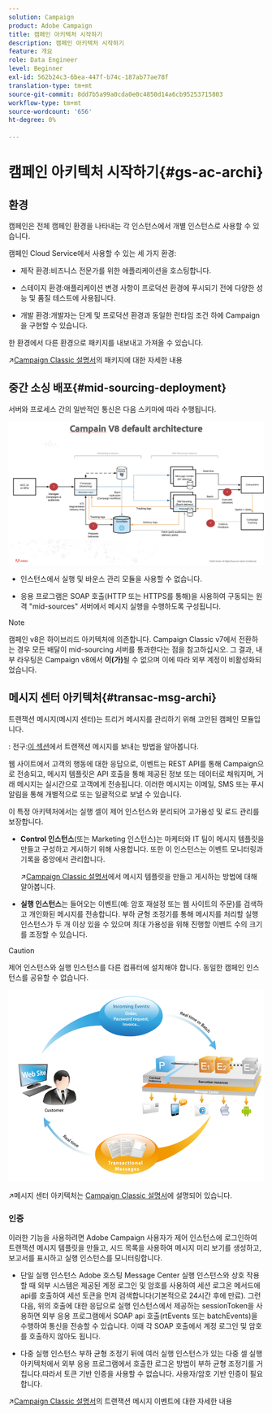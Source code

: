 ```yaml
---
solution: Campaign
product: Adobe Campaign
title: 캠페인 아키텍처 시작하기
description: 캠페인 아키텍처 시작하기
feature: 개요
role: Data Engineer
level: Beginner
exl-id: 562b24c3-6bea-447f-b74c-187ab77ae78f
translation-type: tm+mt
source-git-commit: 8dd7b5a99a0cda0e0c4850d14a6cb95253715803
workflow-type: tm+mt
source-wordcount: '656'
ht-degree: 0%

---
```


# 캠페인 아키텍처 시작하기{#gs-ac-archi}

## 환경

캠페인은 전체 캠페인 환경을 나타내는 각 인스턴스에서 개별 인스턴스로 사용할 수 있습니다.

캠페인 Cloud Service에서 사용할 수 있는 세 가지 환경:

* 제작 환경:비즈니스 전문가를 위한 애플리케이션을 호스팅합니다.

* 스테이지 환경:애플리케이션 변경 사항이 프로덕션 환경에 푸시되기 전에 다양한 성능 및 품질 테스트에 사용됩니다.

* 개발 환경:개발자는 단계 및 프로덕션 환경과 동일한 런타임 조건 하에 Campaign을 구현할 수 있습니다.

한 환경에서 다른 환경으로 패키지를 내보내고 가져올 수 있습니다.

:arrow_upper_right:[Campaign Classic 설명서](https://experienceleague.adobe.com/docs/campaign-classic/using/getting-started/administration-basics/working-with-data-packages.html?lang=en#about-data-packages)의 패키지에 대한 자세한 내용

## 중간 소싱 배포{#mid-sourcing-deployment}

서버와 프로세스 간의 일반적인 통신은 다음 스키마에 따라 수행됩니다.

![](assets/architecture.png)

* 인스턴스에서 실행 및 바운스 관리 모듈을 사용할 수 없습니다.

* 응용 프로그램은 SOAP 호출(HTTP 또는 HTTPS를 통해)을 사용하여 구동되는 원격 &quot;mid-sources&quot; 서버에서 메시지 실행을 수행하도록 구성됩니다.

>[!NOTE]
>
> 캠페인 v8은 하이브리드 아키텍처에 의존합니다. Campaign Classic v7에서 전환하는 경우 모든 배달이 mid-sourcing 서버를 통과한다는 점을 참고하십시오.
> 그 결과, 내부 라우팅은 Campaign v8에서 **이(가)**&#x200B;될 수 없으며 이에 따라 외부 계정이 비활성화되었습니다.


## 메시지 센터 아키텍처{#transac-msg-archi}

트랜잭션 메시지(메시지 센터)는 트리거 메시지를 관리하기 위해 고안된 캠페인 모듈입니다.

: 전구:[이 섹션](../send/transactional.md)에서 트랜잭션 메시지를 보내는 방법을 알아봅니다.

웹 사이트에서 고객의 행동에 대한 응답으로, 이벤트는 REST API를 통해 Campaign으로 전송되고, 메시지 템플릿은 API 호출을 통해 제공된 정보 또는 데이터로 채워지며, 거래 메시지는 실시간으로 고객에게 전송됩니다. 이러한 메시지는 이메일, SMS 또는 푸시 알림을 통해 개별적으로 또는 일괄적으로 보낼 수 있습니다.

이 특정 아키텍처에서는 실행 셀이 제어 인스턴스와 분리되어 고가용성 및 로드 관리를 보장합니다.

* **Control 인스턴스**(또는 Marketing 인스턴스)는 마케터와 IT 팀이 메시지 템플릿을 만들고 구성하고 게시하기 위해 사용합니다. 또한 이 인스턴스는 이벤트 모니터링과 기록을 중앙에서 관리합니다.

   :arrow_upper_right:[Campaign Classic 설명서](https://experienceleague.adobe.com/docs/campaign-classic/using/transactional-messaging/message-templates/introduction.html?lang=en#transactional-messaging)에서 메시지 템플릿을 만들고 게시하는 방법에 대해 알아봅니다.

* **실행 인스턴스**&#x200B;는 들어오는 이벤트(예: 암호 재설정 또는 웹 사이트의 주문)를 검색하고 개인화된 메시지를 전송합니다. 부하 균형 조정기를 통해 메시지를 처리할 실행 인스턴스가 두 개 이상 있을 수 있으며 최대 가용성을 위해 진행할 이벤트 수의 크기를 조정할 수 있습니다.

>[!CAUTION]
>
>제어 인스턴스와 실행 인스턴스를 다른 컴퓨터에 설치해야 합니다. 동일한 캠페인 인스턴스를 공유할 수 없습니다.

![](assets/messagecenter_diagram.png)

:arrow_upper_right:메시지 센터 아키텍처는 [Campaign Classic 설명서](https://experienceleague.adobe.com/docs/campaign-classic/using/transactional-messaging/introduction/transactional-messaging-architecture.html?lang=en#transactional-messaging)에 설명되어 있습니다.


### 인증

이러한 기능을 사용하려면 Adobe Campaign 사용자가 제어 인스턴스에 로그인하여 트랜잭션 메시지 템플릿을 만들고, 시드 목록을 사용하여 메시지 미리 보기를 생성하고, 보고서를 표시하고 실행 인스턴스를 모니터링합니다.

* 단일 실행 인스턴스
Adobe 호스팅 Message Center 실행 인스턴스와 상호 작용할 때 외부 시스템은 제공된 계정 로그인 및 암호를 사용하여 세션 로그온 메서드에 api를 호출하여 세션 토큰을 먼저 검색합니다(기본적으로 24시간 후에 만료).
그런 다음, 위의 호출에 대한 응답으로 실행 인스턴스에서 제공하는 sessionToken을 사용하면 외부 응용 프로그램에서 SOAP api 호출(rtEvents 또는 batchEvents)을 수행하여 통신을 전송할 수 있습니다. 이때 각 SOAP 호출에서 계정 로그인 및 암호를 호출하지 않아도 됩니다.

* 다중 실행 인스턴스
부하 균형 조정기 뒤에 여러 실행 인스턴스가 있는 다중 셀 실행 아키텍처에서 외부 응용 프로그램에서 호출한 로그온 방법이 부하 균형 조정기를 거칩니다.따라서 토큰 기반 인증을 사용할 수 없습니다. 사용자/암호 기반 인증이 필요합니다.

:arrow_upper_right:[Campaign Classic 설명서](https://experienceleague.corp.adobe.com/docs/campaign-classic/using/transactional-messaging/introduction/event-description.html?lang=en#about-transactional-messaging-datamodel)의 트랜잭션 메시지 이벤트에 대한 자세한 내용